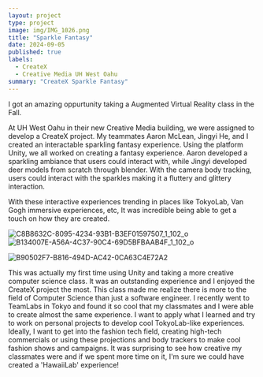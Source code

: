 ```yaml
---
layout: project
type: project
image: img/IMG_1026.png
title: "Sparkle Fantasy"
date: 2024-09-05
published: true
labels:
  - CreateX
  - Creative Media UH West Oahu
summary: "CreateX Sparkle Fantasy"
---
```


I got an amazing oppurtunity taking a Augmented Virtual Reality class in the Fall. 

At UH West Oahu in their new Creative Media building, we were assigned to develop a CreateX project. My teammates Aaron McLean, Jingyi He, and I created an interactable sparkling fantasy experience. Using the platform Unity, we all worked on creating a fantasy experience. Aaron developed a sparkling ambiance that users could interact with, while Jingyi developed deer models from scratch through blender. With the camera body tracking, users could interact with the sparkles making it a fluttery and glittery interaction.

With these interactive experiences trending in places like TokyoLab, Van Gogh immersive experiences, etc, It was incredible being able to get a touch on how they are created.


![C8B8632C-8095-4234-93B1-B3EF01597507_1_102_o](https://github.com/user-attachments/assets/7a150e83-5cb8-4c3b-944b-97e0fb90a3bc)
![B134007E-A56A-4C37-90C4-69D5BFBAAB4F_1_102_o](https://github.com/user-attachments/assets/84be7c92-2b68-4b7e-8b66-2d99046642d2)

![B90502F7-B816-494D-AC42-0CA63C4E72A2](https://github.com/user-attachments/assets/c2ed7e8b-f3f3-4556-b5e9-b5e2807a1e65)

This was actually my first time using Unity and taking a more creative computer science class. It was an outstanding experience and I enjoyed the CreateX project the most. This class made me realize there is more to the field of Computer Science than just a software engineer. I recently went to TeamLabs in Tokyo and found it so cool that my classmates and I were able to create almost the same experience. I want to apply what I learned and try to work on personal projects to develop cool TokyoLab-like experiences. Ideally, I want to get into the fashion tech field, creating high-tech commercials or using these projections and body trackers to make cool fashion shows and campaigns. It was surprising to see how creative my classmates were and if we spent more time on it, I'm sure we could have created a 'HawaiiLab' experience!
